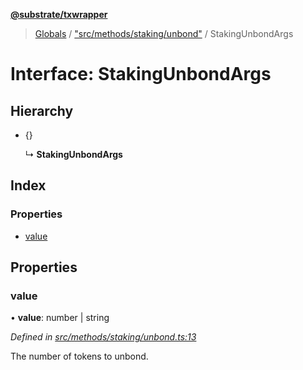 **[@substrate/txwrapper](../README.md)**

> [Globals](../globals.md) / ["src/methods/staking/unbond"](../modules/_src_methods_staking_unbond_.md) / StakingUnbondArgs

# Interface: StakingUnbondArgs

## Hierarchy

* {}

  ↳ **StakingUnbondArgs**

## Index

### Properties

* [value](_src_methods_staking_unbond_.stakingunbondargs.md#value)

## Properties

### value

•  **value**: number \| string

*Defined in [src/methods/staking/unbond.ts:13](https://github.com/paritytech/txwrapper/blob/f8d9b6f/src/methods/staking/unbond.ts#L13)*

The number of tokens to unbond.
